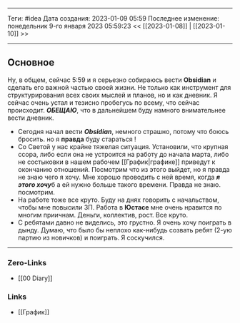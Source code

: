 ___
Теги: #idea 
Дата создания: 2023-01-09 05:59 
Последнее изменение: понедельник 9-го января 2023 05:59:23
<< [[2023-01-08]] | [[2023-01-10]] >> 
___
## Основное

Ну, в общем, сейчас 5:59 и я серьезно собираюсь вести **Obsidian** и сделать его важной частью своей жизни. Не только как инструмент для структурирования всех своих мыслей и планов, но и как дневник. Я сейчас очень устал и тезисно пробегусь по всему, что сейчас происходит. ***ОБЕЩАЮ***,  что в дальнейшем буду намного внимательнее вести дневник.
- Сегодня начал вести ***Obsidian***, немного страшно, потому что боюсь бросить. но я **правда** буду стараться !
- Со Светой у нас крайне тяжелая ситуация. Установили, что крупная ссора, либо если она не устроится на работу до начала марта, либо не состыковки в нашем рабочем [[График|графике]] приведут к окончанию отношений. Посмотрим что из этого выйдет, но я правда не знаю чего я хочу. Мне хорошо проводить с ней время, когда ***я этого хочу***б а ей нужно больше такого времени. Правда не знаю. посмотрим.
- На работе тоже все круто. Буду на днях говорить с начальством, чтобы мне повысили ЗП. Работа в **Юстасе** мне очень нравится по многим приичнам. Деньги, коллектив, рост. Все круто.
- С ребятами давно не виделись, это грустно. Я очень хочу поиграть в дынду. Думаю, что было бы неплохо как-нибудь созвать ребят (2-ую партию из новичков) и поиграть. Я соскучился.

___
### Zero-Links
- [[00 Diary]]

### Links
- [[График]]
